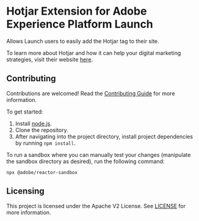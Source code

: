 # Hotjar Extension for Adobe Experience Platform Launch

Allows Launch users to easily add the Hotjar tag to their site.

To learn more about Hotjar and how it can help your digital marketing strategies, visit their website [here](https://www.hotjar.com/).

## Contributing

Contributions are welcomed! Read the [Contributing Guide](CONTRIBUTING.md) for more information.

To get started:

1. Install [node.js](https://nodejs.org/).
2. Clone the repository.
3. After navigating into the project directory, install project dependencies by running `npm install`.

To run a sandbox where you can manually test your changes (manipulate the sandbox directory as desired), run the following command:

`npx @adobe/reactor-sandbox`

## Licensing

This project is licensed under the Apache V2 License. See [LICENSE](LICENSE) for more information.